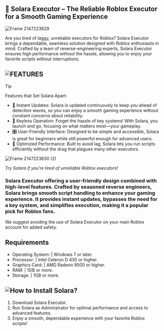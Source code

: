 ## 🌌 Solara Executor – The Reliable Roblox Executor for a Smooth Gaming Experience

![Frame 2147223629](https://github.com/user-attachments/assets/c99c97c7-39e2-44d4-9d71-e4ac81a61862)



Are you tired of laggy, unreliable executors for Roblox? Solara Executor brings a dependable, seamless solution designed with Roblox enthusiasts in mind. Crafted by a team of reverse-engineering experts, Solara Executor ensures high performance without the hassle, allowing you to enjoy your favorite scripts without interruptions.


## ![FEATURES](https://github.com/user-attachments/assets/f63a4849-c5b0-4de2-88b5-ec60a65ebc29)


> [!TIP]
> Features that Set Solara Apart:
> * 🌟 Instant Updates: Solara is updated continuously to keep you ahead of detection waves, so you can enjoy a smooth gaming experience without constant concerns about reliability.
> * 🔐 Keyless Operation: Forget the hassle of key systems! With Solara, you launch and go, focusing on what matters most—your gameplay.
> * 🎛️ User-Friendly Interface: Designed to be simple and accessible, Solara is great for beginners while still powerful enough for advanced users.
> * 🚀 Optimized Performance: Built to avoid lag, Solara lets you run scripts efficiently without the drag that plagues many other executors.

![Frame 2147223630 (2)](https://github.com/user-attachments/assets/c565c3ea-a34a-403c-b823-f5606a0ec382)


*Try Solara if you're tired of unreliable Roblox executors!*

### Solara Executor offering a user-friendly design combined with high-level features. Crafted by seasoned reverse engineers, Solara brings smooth script handling to enhance your gaming experience. It provides instant updates, bypasses the need for a key system, and simplifies execution, making it a popular pick for Roblox fans.

We suggest avoiding the use of Solara Executor on your main Roblox account for added safety.



## Requirements

- Operating System: | Windows 7 or later.
- Processor: | Intel Celeron D 430 or higher.
- Graphics Card: | AMD Radeon 9500 or higher.
- RAM: | 1GB or more.
- Storage: | 1GB or more.

## ![How to Install Solara?](https://github.com/user-attachments/assets/885444a7-bfb5-411c-965b-273225910f78)

1. Download Solara Executor.
2. Run Solara as Administrator for optimal performance and access to advanced features.
3. Enjoy a smooth, dependable experience with your favorite Roblox scripts!


